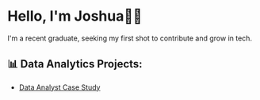 # Hello, I'm Joshua👋🏽
I'm a recent graduate, seeking my first shot to contribute and grow in tech.

## 📊 Data Analytics Projects:
- [Data Analyst Case Study](Data_Analyst_Case_Study)
